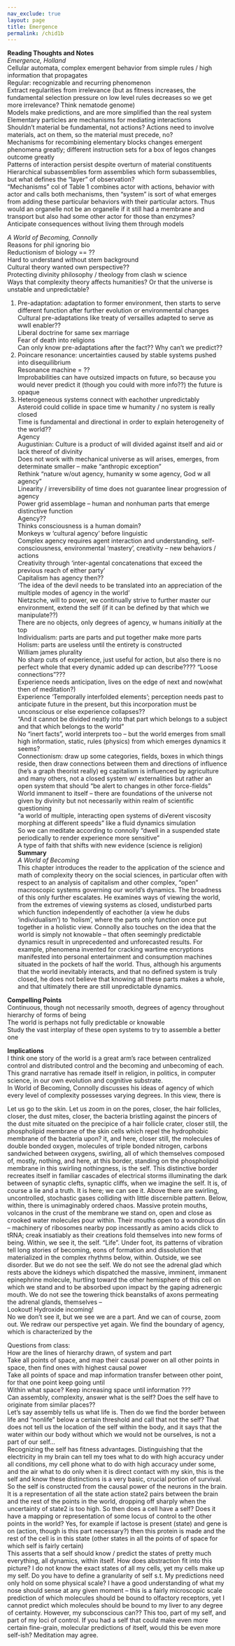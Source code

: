 ```yaml
---  
nav_exclude: true  
layout: page  
title: Emergence
permalink: /chid1b  
---  
```

  
**Reading Thoughts and Notes**  
*Emergence, Holland*  
Cellular automata, complex emergent behavior from simple rules / high information that propagates  
Regular: recognizable and recurring phenomenon  
Extract regularities from irrelevance (but as fitness increases, the fundamental selection pressure on low level rules decreases so we get more irrelevance? Think nematode genome)  
Models make predictions, and are more simplified than the real system  
Elementary particles are mechanisms for mediating interactions  
Shouldn’t material be fundamental, not actions? Actions need to involve materials, act on them, so the material must precede, no?  
Mechanisms for recombining elementary blocks changes emergent phenomena greatly; different instruction sets for a box of legos changes outcome greatly  
Patterns of interaction persist despite overturn of material constituents  
Hierarchical subassemblies form assemblies which form subassemblies, but what defines the “layer” of observation?  
“Mechanisms” col of Table 1 combines actor with actions, behavior with actor and calls both mechanisms, then “system” is sort of what emerges from adding these particular behaviors with their particular actors. Thus would an organelle not be an organelle if it still had a membrane and transport but also had some other actor for those than enzymes?  
Anticipate consequences without living them through models  
  
*A World of Becoming, Connolly*  
Reasons for phil ignoring bio  
Reductionism of biology == ??  
Hard to understand without stem background  
Cultural theory wanted own perspective??  
Protecting divinity philosophy / theology from clash w science  
Ways that complexity theory affects humanities? Or that the universe is unstable and unpredictable?  
1) Pre-adaptation: adaptation to former environment, then starts to serve different function after further evolution or environmental changes  
   Cultural pre-adaptations like treaty of versailles adapted to serve as wwII enabler??  
   Liberal doctrine for same sex marriage  
   Fear of death into religions  
   Can only know pre-adaptations after the fact?? Why can’t we predict??  
2) Poincare resonance: uncertainties caused by stable systems pushed into disequilibrium  
   Resonance machine = ??  
   Improbabilities can have outsized impacts on future, so because you would never predict it (though you could with more info??) the future is opaque  
3) Heterogeneous systems connect with eachother unpredictably  
   Asteroid could collide in space time w humanity / no system is really closed  
   Time is fundamental and directional in order to explain heterogeneity of the world??  
   Agency  
   Augustinian: Culture is a product of will divided against itself and aid or lack thereof of divinity  
   Does not work with mechanical universe as will arises, emerges, from determinate smaller – make “anthropic exception”  
   Rethink “nature w/out agency, humanity w some agency, God w all agency”  
   Linearity / irreversibility of time does not guarantee linear progression of agency  
   Power grid assemblage – human and nonhuman parts that emerge distinctive function  
   Agency??  
   Thinks consciousness is a human domain?  
   Monkeys w ‘cultural agency’ before linguistic  
   Complex agency requires agent interaction and understanding, self-consciousness, environmental ‘mastery’, creativity – new behaviors / actions  
   Creativity through ‘inter-agental concatenations that exceed the previous reach of either party’  
   Capitalism has agency then??  
   ‘The idea of the devil needs to be translated into an appreciation of the multiple modes of agency in the world’  
   Nietzsche, will to power, we continually strive to further master our environment, extend the self (if it can be defined by that which we manipulate??)  
   There are no objects, only degrees of agency, w humans *initially* at the top  
   Individualism: parts are parts and put together make more parts  
   Holism: parts are useless until the entirety is constructed  
   William james plurality  
   No sharp cuts of experience, just useful for action, but also there is no perfect whole that every dynamic added up can describe???? “Loose connections”???  
   Experience needs anticipation, lives on the edge of next and now(what then of meditation?)  
   Experience ‘Temporally interfolded elements’; perception needs past to anticipate future in the present, but this incorporation must be unconscious or else experience collapses??  
   “And it cannot be divided neatly into that part which belongs to a subject and that which belongs to the world”  
   No “inert facts”, world interprets too – but the world emerges from small high information, static, rules (physics) from which emerges dynamics it seems?  
   Connectionism: draw up some categories, fields, boxes in which things reside, then draw connections between them and directions of influence (he’s a graph theorist really) eg capitalism is influenced by agriculture and many others, not a closed system w/ externalities but rather an open system that should “be alert to changes in other force-fields”  
   World immanent to itself – there are foundations of the universe not given by divinity but not necessarily within realm of scientific questioning  
   “a world of multiple, interacting open systems of di√erent viscosity morphing at different speeds” like a fluid dynamics simulation  
   So we can meditate according to connolly “dwell in a suspended state periodically to render experience more sensitive”  
   A type of faith that shifts with new evidence (science is religion)    
**Summary**    
*A World of Becoming*  
This chapter introduces the reader to the application of the science and math of complexity theory on the social sciences, in particular often with respect to an analysis of capitalism and other complex, “open” macroscopic systems governing our world’s dynamics. The broadness of this only further escalates. He examines ways of viewing the world, from the extremes of viewing systems as closed, undisturbed parts which function independently of eachother (a view he dubs ‘individualism’) to ‘holism’, where the parts only function once put together in a holistic view. Connolly also touches on the idea that the world is simply not knowable – that often seemingly predictable dynamics result in unprecedented and unforecasted results. For example, phenomena invented for cracking wartime encryptions manifested into personal entertainment and consumption machines situated in the pockets of half the world. Thus, although his arguments that the world inevitably interacts, and that no defined system is truly closed, he does not believe that knowing all these parts makes a whole, and that ultimately there are still unpredictable dynamics.  
  
**Compelling Points**    
Continuous, though not necessarily smooth, degrees of agency throughout hierarchy of forms of being  
The world is perhaps not fully predictable or knowable  
Study the vast interplay of these open systems to try to assemble a better one  
    
**Implications**    
I think one story of the world is a great arm’s race between centralized control and distributed control and the becoming and unbecoming of each. This grand narrative has remade itself in religion, in politics, in computer science, in our own evolution and cognitive substrate.  
In World of Becoming, Connolly discusses his ideas of agency of which every level of complexity possesses varying degrees. In this view, there is  
  
Let us go to the skin. Let us zoom in on the pores, closer, the hair follicles, closer, the dust mites, closer, the bacteria bristling against the pincers of the dust mite situated on the precipice of a hair follicle crater, closer still, the phospholipid membrane of the skin cells which repel the hydrophobic membrane of the bacteria upon? it, and here, closer still, the molecules of double bonded oxygen, molecules of triple bonded nitrogen, carbons sandwiched between oxygens, swirling, all of which themselves composed of, mostly, nothing, and here, at this border, standing on the phospholipid membrane in this swirling nothingness, is the self. This distinctive border recreates itself in familiar cascades of electrical storms illuminating the dark between of synaptic clefts, synaptic cliffs, when we imagine the self. It is, of course a lie and a truth. It is here; we can see it. Above there are swirling, uncontrolled, stochastic gases colliding with little discernible pattern. Below, within, there is unimaginably ordered chaos. Massive protein mouths, volcanos in the crust of the membrane we stand on, open and close as crooked water molecules pour within. Their mouths open to a wondrous din – machinery of ribosomes nearby pop incessantly as amino acids click to tRNA; creak insatiably as their creations fold themselves into new forms of being. Within, we see it, the self. “Life”. Under foot, its patterns of vibration tell long stories of becoming, eons of formation and dissolution that materialized in the complex rhythms below, within. Outside, we see disorder. But we do not see the self. We do not see the adrenal glad which rests above the kidneys which dispatched the massive, imminent, immanent epinephrine molecule, hurtling toward the other hemisphere of this cell on which we stand and to be absorbed upon impact by the gaping adrenergic mouth. We do not see the towering thick beanstalks of axons permeating the adrenal glands, themselves –  
Lookout! Hydroxide incoming!  
No we don’t see it, but we see we are a part. And we can of course, zoom out. We redraw our perspective yet again. We find the boundary of agency, which is characterized by the  
  
  
Questions from class:  
How are the lines of hierarchy drawn, of system and part  
Take all points of space, and map their causal power on all other points in space, then find ones with highest causal power  
Take all points of space and map information transfer between other point, for that one point keep going until  
Within what space? Keep increasing space until information ???  
Can assembly, complexity, answer what is the self? Does the self have to originate from similar places??  
Let’s say assembly tells us what life is. Then do we find the border between life and “nonlife” below a certain threshold and call that not the self? That does not tell us the location of the self within the body, and it says that the water within our body without which we would not be ourselves, is not a part of our self…  
Recognizing the self has fitness advantages. Distinguishing that the electricity in my brain can tell my toes what to do with high accuracy under all conditions, my cell phone what to do with high accuracy under some, and the air what to do only when it is direct contact with my skin, this is the self and know these distinctions is a very basic, crucial portion of survival. So the self is constructed from the causal power of the neurons in the brain. It is a representation of all the state action state2 pairs between the brain and the rest of the points in the world, dropping off sharply when the uncertainty of state2 is too high. So then does a cell have a self? Does it have a mapping or representation of some locus of control to the other points in the world? Yes, for example if lactose is present (state) and gene is on (action, though is this part necessary?) then this protein is made and the rest of the cell is in this state (other states in all the points of of space for which self is fairly certain)  
This asserts that a self should know / predict the states of pretty much everything, all dynamics, within itself. How does abstraction fit into this picture? I do not know the exact states of all my cells, yet my cells make up my self. Do you have to define a granularity of self s.t. My predictions need only hold on some physical scale? I have a good understanding of what my nose should sense at any given moment – this is a fairly microscopic scale prediction of which molecules should be bound to olfactory receptors, yet I cannot predict which molecules should be bound to my liver to any degree of certainty. However, my subconscious can?? This too, part of my self, and part of my loci of control. If you had a self that could make even more certain fine-grain, molecular predictions of itself, would this be even more self-ish? Meditation may agree.  
  